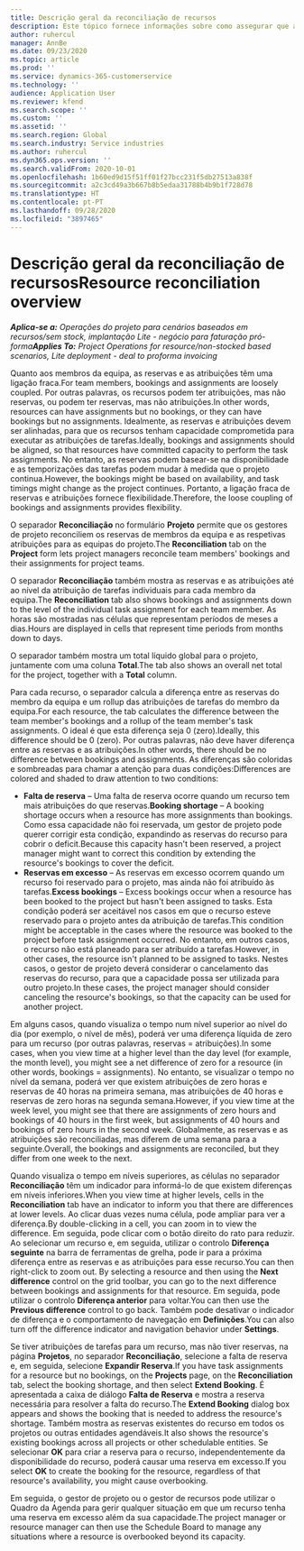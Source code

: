 ```yaml
---
title: Descrição geral da reconciliação de recursos
description: Este tópico fornece informações sobre como assegurar que as reservas de recursos e as atribuições aos projetos estão alinhadas.
author: ruhercul
manager: AnnBe
ms.date: 09/23/2020
ms.topic: article
ms.prod: ''
ms.service: dynamics-365-customerservice
ms.technology: ''
audience: Application User
ms.reviewer: kfend
ms.search.scope: ''
ms.custom: ''
ms.assetid: ''
ms.search.region: Global
ms.search.industry: Service industries
ms.author: ruhercul
ms.dyn365.ops.version: ''
ms.search.validFrom: 2020-10-01
ms.openlocfilehash: 1b60ed9d15f51ff01f27bcc231f5db27513a838f
ms.sourcegitcommit: a2c3cd49a3b667b8b5edaa31788b4b9b1f728d78
ms.translationtype: HT
ms.contentlocale: pt-PT
ms.lasthandoff: 09/28/2020
ms.locfileid: "3897465"
---
```

# <a name="resource-reconciliation-overview"></a><span data-ttu-id="22370-103">Descrição geral da reconciliação de recursos</span><span class="sxs-lookup"><span data-stu-id="22370-103">Resource reconciliation overview</span></span>

<span data-ttu-id="22370-104">_**Aplica-se a:** Operações do projeto para cenários baseados em recursos/sem stock, implantação Lite - negócio para faturação pró-forma_</span><span class="sxs-lookup"><span data-stu-id="22370-104">_**Applies To:** Project Operations for resource/non-stocked based scenarios, Lite deployment - deal to proforma invoicing_</span></span>

<span data-ttu-id="22370-105">Quanto aos membros da equipa, as reservas e as atribuições têm uma ligação fraca.</span><span class="sxs-lookup"><span data-stu-id="22370-105">For team members, bookings and assignments are loosely coupled.</span></span> <span data-ttu-id="22370-106">Por outras palavras, os recursos podem ter atribuições, mas não reservas, ou podem ter reservas, mas não atribuições.</span><span class="sxs-lookup"><span data-stu-id="22370-106">In other words, resources can have assignments but no bookings, or they can have bookings but no assignments.</span></span> <span data-ttu-id="22370-107">Idealmente, as reservas e atribuições devem ser alinhadas, para que os recursos tenham capacidade comprometida para executar as atribuições de tarefas.</span><span class="sxs-lookup"><span data-stu-id="22370-107">Ideally, bookings and assignments should be aligned, so that resources have committed capacity to perform the task assignments.</span></span> <span data-ttu-id="22370-108">No entanto, as reservas podem basear-se na disponibilidade e as temporizações das tarefas podem mudar à medida que o projeto continua.</span><span class="sxs-lookup"><span data-stu-id="22370-108">However, the bookings might be based on availability, and task timings might change as the project continues.</span></span> <span data-ttu-id="22370-109">Portanto, a ligação fraca de reservas e atribuições fornece flexibilidade.</span><span class="sxs-lookup"><span data-stu-id="22370-109">Therefore, the loose coupling of bookings and assignments provides flexibility.</span></span>

<span data-ttu-id="22370-110">O separador **Reconciliação** no formulário **Projeto** permite que os gestores de projeto reconciliem os reservas de membros da equipa e as respetivas atribuições para as equipas do projeto.</span><span class="sxs-lookup"><span data-stu-id="22370-110">The **Reconciliation** tab on the **Project** form lets project managers reconcile team members' bookings and their assignments for project teams.</span></span>

<span data-ttu-id="22370-111">O separador **Reconciliação** também mostra as reservas e as atribuições até ao nível da atribuição de tarefas individuais para cada membro da equipa.</span><span class="sxs-lookup"><span data-stu-id="22370-111">The **Reconciliation** tab also shows bookings and assignments down to the level of the individual task assignment for each team member.</span></span> <span data-ttu-id="22370-112">As horas são mostradas nas células que representam períodos de meses a dias.</span><span class="sxs-lookup"><span data-stu-id="22370-112">Hours are displayed in cells that represent time periods from months down to days.</span></span>

<span data-ttu-id="22370-113">O separador também mostra um total líquido global para o projeto, juntamente com uma coluna **Total**.</span><span class="sxs-lookup"><span data-stu-id="22370-113">The tab also shows an overall net total for the project, together with a **Total** column.</span></span>

<span data-ttu-id="22370-114">Para cada recurso, o separador calcula a diferença entre as reservas do membro da equipa e um rollup das atribuições de tarefas do membro da equipa.</span><span class="sxs-lookup"><span data-stu-id="22370-114">For each resource, the tab calculates the difference between the team member's bookings and a rollup of the team member's task assignments.</span></span> <span data-ttu-id="22370-115">O ideal é que esta diferença seja 0 (zero).</span><span class="sxs-lookup"><span data-stu-id="22370-115">Ideally, this difference should be 0 (zero).</span></span> <span data-ttu-id="22370-116">Por outras palavras, não deve haver diferença entre as reservas e as atribuições.</span><span class="sxs-lookup"><span data-stu-id="22370-116">In other words, there should be no difference between bookings and assignments.</span></span> <span data-ttu-id="22370-117">As diferenças são coloridas e sombreadas para chamar a atenção para duas condições:</span><span class="sxs-lookup"><span data-stu-id="22370-117">Differences are colored and shaded to draw attention to two conditions:</span></span>

- <span data-ttu-id="22370-118">**Falta de reserva** – Uma falta de reserva ocorre quando um recurso tem mais atribuições do que reservas.</span><span class="sxs-lookup"><span data-stu-id="22370-118">**Booking shortage** – A booking shortage occurs when a resource has more assignments than bookings.</span></span> <span data-ttu-id="22370-119">Como essa capacidade não foi reservada, um gestor de projeto pode querer corrigir esta condição, expandindo as reservas do recurso para cobrir o deficit.</span><span class="sxs-lookup"><span data-stu-id="22370-119">Because this capacity hasn't been reserved, a project manager might want to correct this condition by extending the resource's bookings to cover the deficit.</span></span>
- <span data-ttu-id="22370-120">**Reservas em excesso** – As reservas em excesso ocorrem quando um recurso foi reservado para o projeto, mas ainda não foi atribuído às tarefas.</span><span class="sxs-lookup"><span data-stu-id="22370-120">**Excess bookings** – Excess bookings occur when a resource has been booked to the project but hasn't been assigned to tasks.</span></span> <span data-ttu-id="22370-121">Esta condição poderá ser aceitável nos casos em que o recurso esteve reservado para o projeto antes da atribuição de tarefas.</span><span class="sxs-lookup"><span data-stu-id="22370-121">This condition might be acceptable in the cases where the resource was booked to the project before task assignment occurred.</span></span> <span data-ttu-id="22370-122">No entanto, em outros casos, o recurso não está planeado para ser atribuído a tarefas.</span><span class="sxs-lookup"><span data-stu-id="22370-122">However, in other cases, the resource isn't planned to be assigned to tasks.</span></span> <span data-ttu-id="22370-123">Nestes casos, o gestor de projeto deverá considerar o cancelamento das reservas do recurso, para que a capacidade possa ser utilizada para outro projeto.</span><span class="sxs-lookup"><span data-stu-id="22370-123">In these cases, the project manager should consider canceling the resource's bookings, so that the capacity can be used for another project.</span></span>

<span data-ttu-id="22370-124">Em alguns casos, quando visualiza o tempo num nível superior ao nível do dia (por exemplo, o nível de mês), poderá ver uma diferença líquida de zero para um recurso (por outras palavras, reservas = atribuições).</span><span class="sxs-lookup"><span data-stu-id="22370-124">In some cases, when you view time at a higher level than the day level (for example, the month level), you might see a net difference of zero for a resource (in other words, bookings = assignments).</span></span> <span data-ttu-id="22370-125">No entanto, se visualizar o tempo no nível da semana, poderá ver que existem atribuições de zero horas e reservas de 40 horas na primeira semana, mas atribuições de 40 horas e reservas de zero horas na segunda semana.</span><span class="sxs-lookup"><span data-stu-id="22370-125">However, if you view time at the week level, you might see that there are assignments of zero hours and bookings of 40 hours in the first week, but assignments of 40 hours and bookings of zero hours in the second week.</span></span> <span data-ttu-id="22370-126">Globalmente, as reservas e as atribuições são reconciliadas, mas diferem de uma semana para a seguinte.</span><span class="sxs-lookup"><span data-stu-id="22370-126">Overall, the bookings and assignments are reconciled, but they differ from one week to the next.</span></span>

<span data-ttu-id="22370-127">Quando visualiza o tempo em níveis superiores, as células no separador **Reconciliação** têm um indicador para informá-lo de que existem diferenças em níveis inferiores.</span><span class="sxs-lookup"><span data-stu-id="22370-127">When you view time at higher levels, cells in the **Reconciliation** tab have an indicator to inform you that there are differences at lower levels.</span></span> <span data-ttu-id="22370-128">Ao clicar duas vezes numa célula, pode ampliar para ver a diferença.</span><span class="sxs-lookup"><span data-stu-id="22370-128">By double-clicking in a cell, you can zoom in to view the difference.</span></span> <span data-ttu-id="22370-129">Em seguida, pode clicar com o botão direito do rato para reduzir. Ao selecionar um recurso e, em seguida, utilizar o controlo **Diferença seguinte** na barra de ferramentas de grelha, pode ir para a próxima diferença entre as reservas e as atribuições para esse recurso.</span><span class="sxs-lookup"><span data-stu-id="22370-129">You can then right-click to zoom out. By selecting a resource and then using the **Next difference** control on the grid toolbar, you can go to the next difference between bookings and assignments for that resource.</span></span> <span data-ttu-id="22370-130">Em seguida, pode utilizar o controlo **Diferença anterior** para voltar.</span><span class="sxs-lookup"><span data-stu-id="22370-130">You can then use the **Previous difference** control to go back.</span></span> <span data-ttu-id="22370-131">Também pode desativar o indicador de diferença e o comportamento de navegação em **Definições**.</span><span class="sxs-lookup"><span data-stu-id="22370-131">You can also turn off the difference indicator and navigation behavior under **Settings**.</span></span>


<span data-ttu-id="22370-132">Se tiver atribuições de tarefas para um recurso, mas não tiver reservas, na página **Projetos**, no separador **Reconciliação**, selecione a falta de reserva e, em seguida, selecione **Expandir Reserva**.</span><span class="sxs-lookup"><span data-stu-id="22370-132">If you have task assignments for a resource but no bookings, on the **Projects** page, on the **Reconciliation** tab, select the booking shortage, and then select **Extend Booking**.</span></span> <span data-ttu-id="22370-133">É apresentada a caixa de diálogo **Falta de Reserva** e mostra a reserva necessária para resolver a falta do recurso.</span><span class="sxs-lookup"><span data-stu-id="22370-133">The **Extend Booking** dialog box appears and shows the booking that is needed to address the resource's shortage.</span></span> <span data-ttu-id="22370-134">Também mostra as reservas existentes do recurso em todos os projetos ou outras entidades agendáveis.</span><span class="sxs-lookup"><span data-stu-id="22370-134">It also shows the resource's existing bookings across all projects or other schedulable entities.</span></span> <span data-ttu-id="22370-135">Se selecionar **OK** para criar a reserva para o recurso, independentemente da disponibilidade do recurso, poderá causar uma reserva em excesso.</span><span class="sxs-lookup"><span data-stu-id="22370-135">If you select **OK** to create the booking for the resource, regardless of that resource's availability, you might cause overbooking.</span></span>

<span data-ttu-id="22370-136">Em seguida, o gestor de projeto ou o gestor de recursos pode utilizar o Quadro da Agenda para gerir qualquer situação em que um recurso tenha uma reserva em excesso além da sua capacidade.</span><span class="sxs-lookup"><span data-stu-id="22370-136">The project manager or resource manager can then use the Schedule Board to manage any situations where a resource is overbooked beyond its capacity.</span></span>


